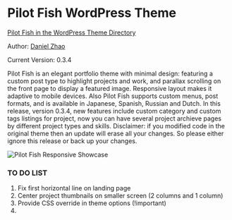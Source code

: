 Pilot Fish WordPress Theme
==========================

[Pilot Fish in the WordPress Theme Directory](http://wordpress.org/extend/themes/pilot-fish)

Author: [Daniel Zhao](http://danielatwork.com)

Current Version: 0.3.4

Pilot Fish is an elegant portfolio theme with minimal design: featuring a custom post type to highlight projects and work, and parallax scrolling on the front page to display a featured image. Responsive layout makes it adaptive to mobile devices. Also Pilot Fish supports custom menus, post formats, and is available in Japanese, Spanish, Russian and Dutch. In this release, version 0.3.4, new features include custom category and custom tags listings for project, now you can have several project archieve pages by different project types and skills. Disclaimer: if you modified code in the original theme then an update will erase all your changes. So please either ignore this release or back up your changes. 

![Pilot Fish Responsive Showcase](http://danielatwork.com/folio/wp-content/uploads/2012/07/pilot-fish-responsive-showcase-presentation-1024x635.png)

### TO DO LIST

1. Fix first horizontal line on landing page
2. Center project thumbnails on smaller screen (2 columns and 1 column)
3. Provide CSS override in theme options (!important)
4. 